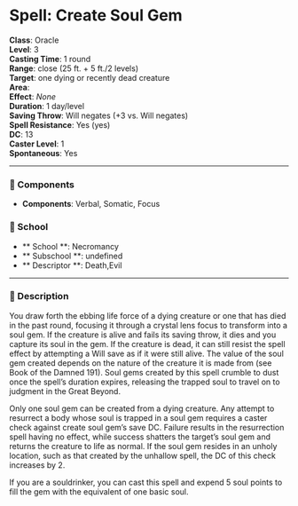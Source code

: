 
# Spell: Create Soul Gem
**Class**: Oracle  
**Level**: 3  
**Casting Time**: 1 round  
**Range**: close (25 ft. + 5 ft./2 levels)  
**Target**: one dying or recently dead creature  
**Area**:   
**Effect**: _None_  
**Duration**: 1 day/level  
**Saving Throw**: Will negates (+3 vs. Will negates)  
**Spell Resistance**: Yes (yes)  
**DC**: 13  
**Caster Level**: 1  
**Spontaneous**: Yes

---

### 🔮 Components
- **Components**: Verbal, Somatic, Focus

### 🏫 School
- ** School **: Necromancy
- ** Subschool **: undefined
- ** Descriptor **: Death,Evil
---

### 📜 Description
You draw forth the ebbing life force of a dying creature or one that has died in the past round, focusing it through a crystal lens focus to transform into a soul gem. If the creature is alive and fails its saving throw, it dies and you capture its soul in the gem. If the creature is dead, it can still resist the spell effect by attempting a Will save as if it were still alive. The value of the soul gem created depends on the nature of the creature it is made from (see Book of the Damned 191). Soul gems created by this spell crumble to dust once the spell’s duration expires, releasing the trapped soul to travel on to judgment in the Great Beyond.

Only one soul gem can be created from a dying creature. Any attempt to resurrect a body whose soul is trapped in a soul gem requires a caster check against create soul gem’s save DC. Failure results in the resurrection spell having no effect, while success shatters the target’s soul gem and returns the creature to life as normal. If the soul gem resides in an unholy location, such as that created by the unhallow spell, the DC of this check increases by 2.

If you are a souldrinker, you can cast this spell and expend 5 soul points to fill the gem with the equivalent of one basic soul.

